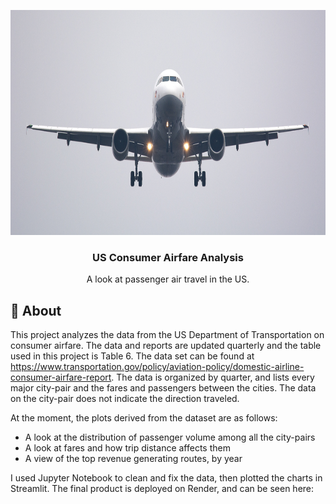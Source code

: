 <p align="center">
  <a href="" rel="noopener">
 <img width=640px height=360px src="https://github.com/Jonathan-Colorado/airline_fares_us/blob/main/assets/aircraft_landing.jpg" alt="Project logo"></a>
</p>

<h3 align="center">US Consumer Airfare Analysis</h3>

<p align="center"> A look at passenger air travel in the US.
    <br> 
</p>


## 🧐 About <a name = "about"></a>
This project analyzes the data from the US Department of Transportation on consumer airfare.  The data and reports are updated quarterly and the table used in this project is Table 6.  The data set can be found at https://www.transportation.gov/policy/aviation-policy/domestic-airline-consumer-airfare-report.  The data is organized by quarter, and lists every major city-pair and the fares and passengers between the cities.  The data on the city-pair does not indicate the direction traveled.

At the moment, the plots derived from the dataset are as follows:
- A look at the distribution of passenger volume among all the city-pairs
- A look at fares and how trip distance affects them
- A view of the top revenue generating routes, by year

I used Jupyter Notebook to clean and fix the data, then plotted the charts in Streamlit. The final product is deployed on Render, and can be seen here:

